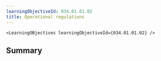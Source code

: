 ```yaml
---
learningObjectiveId: 034.01.01.02
title: Operational regulations
---
```


```tsx eval
<LearningOBjectives learningObjectiveId={034.01.01.02} />
```

## Summary
